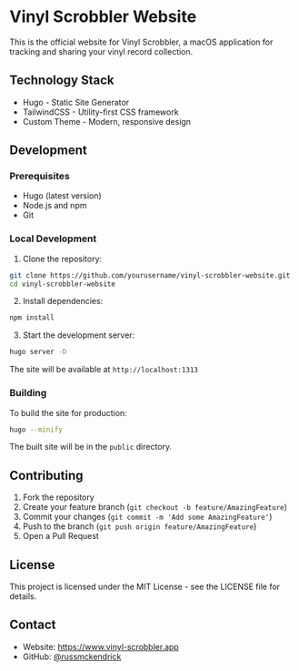 # Vinyl Scrobbler Website

This is the official website for Vinyl Scrobbler, a macOS application for tracking and sharing your vinyl record collection.

## Technology Stack

- Hugo - Static Site Generator
- TailwindCSS - Utility-first CSS framework
- Custom Theme - Modern, responsive design

## Development

### Prerequisites

- Hugo (latest version)
- Node.js and npm
- Git

### Local Development

1. Clone the repository:
```bash
git clone https://github.com/yourusername/vinyl-scrobbler-website.git
cd vinyl-scrobbler-website
```

2. Install dependencies:
```bash
npm install
```

3. Start the development server:
```bash
hugo server -D
```

The site will be available at `http://localhost:1313`

### Building

To build the site for production:

```bash
hugo --minify
```

The built site will be in the `public` directory.

## Contributing

1. Fork the repository
2. Create your feature branch (`git checkout -b feature/AmazingFeature`)
3. Commit your changes (`git commit -m 'Add some AmazingFeature'`)
4. Push to the branch (`git push origin feature/AmazingFeature`)
5. Open a Pull Request

## License

This project is licensed under the MIT License - see the LICENSE file for details.

## Contact

- Website: https://www.vinyl-scrobbler.app
- GitHub: [@russmckendrick](https://github.com/russmckendrick)
